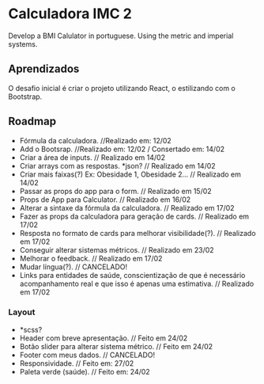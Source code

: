 # Calculadora IMC 2

Develop a BMI Calulator in portuguese. Using the metric and imperial systems.

## Aprendizados

O desafio inicial é criar o projeto utilizando React, o estilizando com o Bootstrap.

## Roadmap

- Fórmula da calculadora. //Realizado em: 12/02
- Add o Bootsrap. //Realizado em: 12/02 / Consertado em: 14/02
- Criar a área de inputs. // Realizado em 14/02
- Criar arrays com as respostas. \*json? // Realizado em 14/02
- Criar mais faixas(?) Ex: Obesidade 1, Obesidade 2... // Realizado em 14/02
- Passar as props do app para o form. // Realizado em 15/02
- Props de App para Calculator. // Realizado em 16/02
- Alterar a sintaxe da fórmula da calculadora. // Realizado em 17/02
- Fazer as props da calculadora para geração de cards. // Realizado em 17/02
- Resposta no formato de cards para melhorar visibilidade(?).  // Realizado em 17/02
- Conseguir alterar sistemas métricos.  // Realizado em 23/02
- Melhorar o feedback.  // Realizado em 17/02
- Mudar língua(?).  // CANCELADO!
- Links para entidades de saúde, conscientização de que é necessário acompanhamento real e que isso é apenas uma estimativa. // Realizado em 17/02

### Layout

- \*scss?
- Header com breve apresentação. // Feito em 24/02
- Botão slider para alterar sistema métrico. // Feito em 24/02
- Footer com meus dados. // CANCELADO!
- Responsividade. // Feito em: 27/02
- Paleta verde (saúde). // Feito em: 24/02
